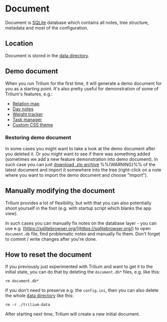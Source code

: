 # Document
Document is [SQLite](https://www.sqlite.org) database which contains all notes, tree structure, metadata and most of the configuration.

Location
--------

Document is stored in the [data directory](data-directory.md).

Demo document
-------------

When you run Trilium for the first time, it will generate a demo document for you as a starting point. It's also pretty useful for demonstration of some of Trilium's features, e.g.:

*   [Relation map](relation-map.md)
*   [Day notes](day-notes.md)
*   [Weight tracker](weight-tracker.md)
*   [Task manager](task-manager.md)
*   [Custom CSS theme](themes.md)

### Restoring demo document

In some cases you might want to take a look at the demo document after you deleted it. Or you might want to see if there was something added (sometimes we add a new feature demonstration into demo document). In such case you can just [download .zip archive](https://github.com/TriliumNext/Notes/raw/stable/db/demo.zip) %%{WARNING}%% of the latest document and import it somewhere into the tree (right-click on a note where you want to import the demo document and choose "Import").

Manually modifying the document
-------------------------------

Trilium provides a lot of flexibility, but with that you can also potentially shoot yourself in the foot (e.g. with startup script which blanks the app view).

In such cases you can manually fix notes on the database layer - you can use e.g. [https://sqlitebrowser.org/](https://sqlitebrowser.org/) to open `document.db` file, find problematic notes and manually fix them. Don't forget to commit / write changes after you're done.

How to reset the document
-------------------------

If you previously just experimented with Trilium and want to get it to the initial state, you can do that by deleting the `document.db*` files, e.g. like this:

```text-plain
rm document.db*
```

If you don't need to preserve e.g. the `config.ini`, then you can also delete the whole [data directory](data-directory.md) like this:

```text-plain
rm -r ./trilium-data
```

After starting next time, Trilium will create a new initial document.
